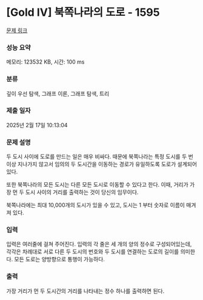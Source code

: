 # [Gold IV] 북쪽나라의 도로 - 1595 

[문제 링크](https://www.acmicpc.net/problem/1595) 

### 성능 요약

메모리: 123532 KB, 시간: 100 ms

### 분류

깊이 우선 탐색, 그래프 이론, 그래프 탐색, 트리

### 제출 일자

2025년 2월 17일 10:13:04

### 문제 설명

<p>두 도시 사이에 도로를 만드는 일은 매우 비싸다. 때문에 북쪽나라는 특정 도시를 두 번 이상 지나가지 않고서 임의의 두 도시간을 이동하는 경로가 유일하도록 도로가 설계되어 있다.</p>

<p>또한 북쪽나라의 모든 도시는 다른 모든 도시로 이동할 수 있다고 한다. 이때, 거리가 가장 먼 두 도시 사이의 거리를 출력하는 것이 당신의 임무이다.</p>

<p>북쪽나라에는 최대 10,000개의 도시가 있을 수 있고, 도시는 1 부터 숫자로 이름이 매겨져 있다.</p>

### 입력 

 <p>입력은 여러줄에 걸쳐 주어진다. 입력의 각 줄은 세 개의 양의 정수로 구성되어있는데, 각각은 차례대로 서로 다른 두 도시의 번호와 두 도시를 연결하는 도로의 길이를 의미한다. 모든 도로는 양방향으로 통행이 가능하다.</p>

### 출력 

 <p>가장 거리가 먼 두 도시간의 거리를 나타내는 정수 하나를 출력하면 된다.</p>

